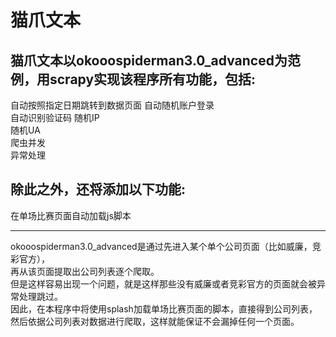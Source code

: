 猫爪文本
==================================
猫爪文本以okooospiderman3.0_advanced为范例，用scrapy实现该程序所有功能，包括:
----------------
自动按照指定日期跳转到数据页面
自动随机账户登录  
自动识别验证码
随机IP  
随机UA  
爬虫并发  
异常处理  

除此之外，还将添加以下功能:
-------------------
在单场比赛页面自动加载js脚本

----------------------
okooospiderman3.0_advanced是通过先进入某个单个公司页面（比如威廉，竞彩官方），<br>
再从该页面提取出公司列表逐个爬取。<br>
但是这样容易出现一个问题，就是这样那些没有威廉或者竞彩官方的页面就会被异常处理跳过。<br>
因此，在本程序中将使用splash加载单场比赛页面的脚本，直接得到公司列表，<br>
然后依据公司列表对数据进行爬取，这样就能保证不会漏掉任何一个页面。<br>
